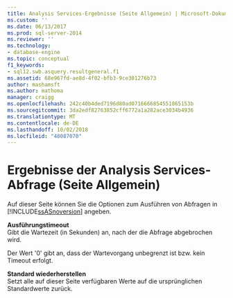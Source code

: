 ```yaml
---
title: Analysis Services-Ergebnisse (Seite Allgemein) | Microsoft-Dokumentation
ms.custom: ''
ms.date: 06/13/2017
ms.prod: sql-server-2014
ms.reviewer: ''
ms.technology:
- database-engine
ms.topic: conceptual
f1_keywords:
- sql12.swb.asquery.resultgeneral.f1
ms.assetid: 68e967fd-ae8d-4f02-bfb3-9ce301276b73
author: mashamsft
ms.author: mathoma
manager: craigg
ms.openlocfilehash: 242c40b4ded7196d80ad0716666854551865153b
ms.sourcegitcommit: 3da2edf82763852cff6772a1a282ace3034b4936
ms.translationtype: MT
ms.contentlocale: de-DE
ms.lasthandoff: 10/02/2018
ms.locfileid: "48087070"
---
```

# <a name="analysis-services-query-results-general-page"></a>Ergebnisse der Analysis Services-Abfrage (Seite Allgemein)
  Auf dieser Seite können Sie die Optionen zum Ausführen von Abfragen in [!INCLUDE[ssASnoversion](../includes/ssasnoversion-md.md)] angeben.  
  
 **Ausführungstimeout**  
 Gibt die Wartezeit (in Sekunden) an, nach der die Abfrage abgebrochen wird.  
  
 Der Wert '0' gibt an, dass der Wartevorgang unbegrenzt ist bzw. kein Timeout erfolgt.  
  
 **Standard wiederherstellen**  
 Setzt alle auf dieser Seite verfügbaren Werte auf die ursprünglichen Standardwerte zurück.  
  
  
